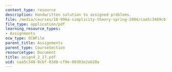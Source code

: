 ```yaml
---
content_type: resource
description: Handwritten solution to assigned problems.
file: /media/courses/18-996a-simplicity-theory-spring-2004/caa5c3489cbf03d8cf0e00303e2ab28a_asign4_2_17.pdf
file_type: application/pdf
learning_resource_types:
- Assignments
ocw_type: OCWFile
parent_title: Assignments
parent_type: CourseSection
resourcetype: Document
title: asign4_2_17.pdf
uid: caa5c348-9cbf-03d8-cf0e-00303e2ab28a
---
```

